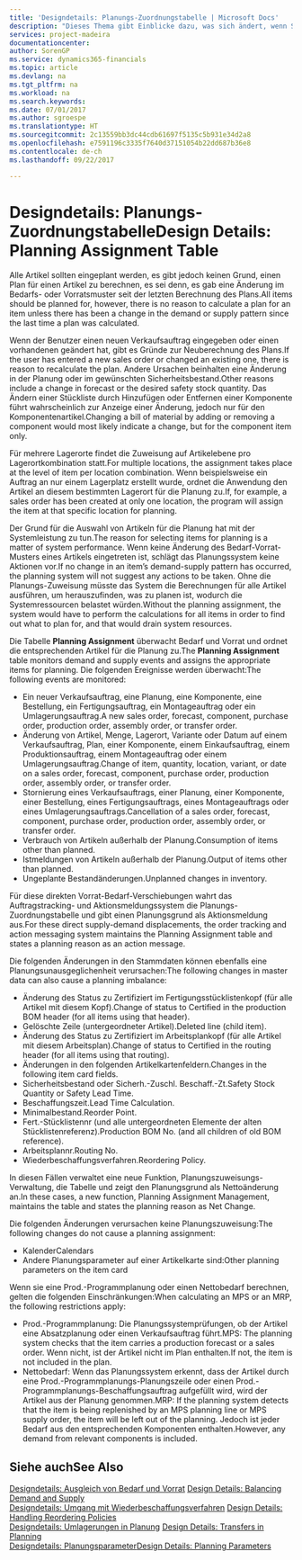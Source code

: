 ```yaml
---
title: 'Designdetails: Planungs-Zuordnungstabelle | Microsoft Docs'
description: "Dieses Thema gibt Einblicke dazu, was sich ändert, wenn Sie einen Artikel für die Planung ändern."
services: project-madeira
documentationcenter: 
author: SorenGP
ms.service: dynamics365-financials
ms.topic: article
ms.devlang: na
ms.tgt_pltfrm: na
ms.workload: na
ms.search.keywords: 
ms.date: 07/01/2017
ms.author: sgroespe
ms.translationtype: HT
ms.sourcegitcommit: 2c13559bb3dc44cdb61697f5135c5b931e34d2a8
ms.openlocfilehash: e7591196c3335f7640d37151054b22dd687b36e8
ms.contentlocale: de-ch
ms.lasthandoff: 09/22/2017

---
```

# <a name="design-details-planning-assignment-table"></a><span data-ttu-id="1bbbf-103">Designdetails: Planungs-Zuordnungstabelle</span><span class="sxs-lookup"><span data-stu-id="1bbbf-103">Design Details: Planning Assignment Table</span></span>
<span data-ttu-id="1bbbf-104">Alle Artikel sollten eingeplant werden, es gibt jedoch keinen Grund, einen Plan für einen Artikel zu berechnen, es sei denn, es gab eine Änderung im Bedarfs- oder Vorratsmuster seit der letzten Berechnung des Plans.</span><span class="sxs-lookup"><span data-stu-id="1bbbf-104">All items should be planned for, however, there is no reason to calculate a plan for an item unless there has been a change in the demand or supply pattern since the last time a plan was calculated.</span></span>  
  
<span data-ttu-id="1bbbf-105">Wenn der Benutzer einen neuen Verkaufsauftrag eingegeben oder einen vorhandenen geändert hat, gibt es Gründe zur Neuberechnung des Plans.</span><span class="sxs-lookup"><span data-stu-id="1bbbf-105">If the user has entered a new sales order or changed an existing one, there is reason to recalculate the plan.</span></span> <span data-ttu-id="1bbbf-106">Andere Ursachen beinhalten eine Änderung in der Planung oder im gewünschten Sicherheitsbestand.</span><span class="sxs-lookup"><span data-stu-id="1bbbf-106">Other reasons include a change in forecast or the desired safety stock quantity.</span></span> <span data-ttu-id="1bbbf-107">Das Ändern einer Stückliste durch Hinzufügen oder Entfernen einer Komponente führt wahrscheinlich zur Anzeige einer Änderung, jedoch nur für den Komponentenartikel.</span><span class="sxs-lookup"><span data-stu-id="1bbbf-107">Changing a bill of material by adding or removing a component would most likely indicate a change, but for the component item only.</span></span>  
  
<span data-ttu-id="1bbbf-108">Für mehrere Lagerorte findet die Zuweisung auf Artikelebene pro Lagerortkombination statt.</span><span class="sxs-lookup"><span data-stu-id="1bbbf-108">For multiple locations, the assignment takes place at the level of item per location combination.</span></span> <span data-ttu-id="1bbbf-109">Wenn beispielsweise ein Auftrag an nur einem Lagerplatz erstellt wurde, ordnet die Anwendung den Artikel an diesem bestimmten Lagerort für die Planung zu.</span><span class="sxs-lookup"><span data-stu-id="1bbbf-109">If, for example, a sales order has been created at only one location, the program will assign the item at that specific location for planning.</span></span>  
  
<span data-ttu-id="1bbbf-110">Der Grund für die Auswahl von Artikeln für die Planung hat mit der Systemleistung zu tun.</span><span class="sxs-lookup"><span data-stu-id="1bbbf-110">The reason for selecting items for planning is a matter of system performance.</span></span> <span data-ttu-id="1bbbf-111">Wenn keine Änderung des Bedarf-Vorrat-Musters eines Artikels eingetreten ist, schlägt das Planungssystem keine Aktionen vor.</span><span class="sxs-lookup"><span data-stu-id="1bbbf-111">If no change in an item’s demand-supply pattern has occurred, the planning system will not suggest any actions to be taken.</span></span> <span data-ttu-id="1bbbf-112">Ohne die Planungs-Zuweisung müsste das System die Berechnungen für alle Artikel ausführen, um herauszufinden, was zu planen ist, wodurch die Systemressourcen belastet würden.</span><span class="sxs-lookup"><span data-stu-id="1bbbf-112">Without the planning assignment, the system would have to perform the calculations for all items in order to find out what to plan for, and that would drain system resources.</span></span>  
  
<span data-ttu-id="1bbbf-113">Die Tabelle **Planning Assignment** überwacht Bedarf und Vorrat und ordnet die entsprechenden Artikel für die Planung zu.</span><span class="sxs-lookup"><span data-stu-id="1bbbf-113">The **Planning Assignment** table monitors demand and supply events and assigns the appropriate items for planning.</span></span> <span data-ttu-id="1bbbf-114">Die folgenden Ereignisse werden überwacht:</span><span class="sxs-lookup"><span data-stu-id="1bbbf-114">The following events are monitored:</span></span>  
  
* <span data-ttu-id="1bbbf-115">Ein neuer Verkaufsauftrag, eine Planung, eine Komponente, eine Bestellung, ein Fertigungsauftrag, ein Montageauftrag oder ein Umlagerungsauftrag.</span><span class="sxs-lookup"><span data-stu-id="1bbbf-115">A new sales order, forecast, component, purchase order, production order, assembly order, or transfer order.</span></span>  
* <span data-ttu-id="1bbbf-116">Änderung von Artikel, Menge, Lagerort, Variante oder Datum auf einem Verkaufsauftrag, Plan, einer Komponente, einem Einkaufsauftrag, einem Produktionsauftrag, einem Montageauftrag oder einem Umlagerungsauftrag.</span><span class="sxs-lookup"><span data-stu-id="1bbbf-116">Change of item, quantity, location, variant, or date on a sales order, forecast, component, purchase order, production order, assembly order, or transfer order.</span></span>  
* <span data-ttu-id="1bbbf-117">Stornierung eines Verkaufsauftrags, einer Planung, einer Komponente, einer Bestellung, eines Fertigungsauftrags, eines Montageauftrags oder eines Umlagerungsauftrags.</span><span class="sxs-lookup"><span data-stu-id="1bbbf-117">Cancellation of a sales order, forecast, component, purchase order, production order, assembly order, or transfer order.</span></span>  
* <span data-ttu-id="1bbbf-118">Verbrauch von Artikeln außerhalb der Planung.</span><span class="sxs-lookup"><span data-stu-id="1bbbf-118">Consumption of items other than planned.</span></span>  
* <span data-ttu-id="1bbbf-119">Istmeldungen von Artikeln außerhalb der Planung.</span><span class="sxs-lookup"><span data-stu-id="1bbbf-119">Output of items other than planned.</span></span>  
* <span data-ttu-id="1bbbf-120">Ungeplante Bestandänderungen.</span><span class="sxs-lookup"><span data-stu-id="1bbbf-120">Unplanned changes in inventory.</span></span>  
  
<span data-ttu-id="1bbbf-121">Für diese direkten Vorrat-Bedarf-Verschiebungen wahrt das Auftragstracking- und Aktionsmeldungssystem die Planungs-Zuordnungstabelle und gibt einen Planungsgrund als Aktionsmeldung aus.</span><span class="sxs-lookup"><span data-stu-id="1bbbf-121">For these direct supply-demand displacements, the order tracking and action messaging system maintains the Planning Assignment table and states a planning reason as an action message.</span></span>  
  
<span data-ttu-id="1bbbf-122">Die folgenden Änderungen in den Stammdaten können ebenfalls eine Planungsunausgeglichenheit verursachen:</span><span class="sxs-lookup"><span data-stu-id="1bbbf-122">The following changes in master data can also cause a planning imbalance:</span></span>  
  
* <span data-ttu-id="1bbbf-123">Änderung des Status zu Zertifiziert im Fertigungsstücklistenkopf (für alle Artikel mit diesem Kopf).</span><span class="sxs-lookup"><span data-stu-id="1bbbf-123">Change of status to Certified in the production BOM header (for all items using that header).</span></span>  
* <span data-ttu-id="1bbbf-124">Gelöschte Zeile (untergeordneter Artikel).</span><span class="sxs-lookup"><span data-stu-id="1bbbf-124">Deleted line (child item).</span></span>  
* <span data-ttu-id="1bbbf-125">Änderung des Status zu Zertifiziert im Arbeitsplankopf (für alle Artikel mit diesem Arbeitsplan).</span><span class="sxs-lookup"><span data-stu-id="1bbbf-125">Change of status to Certified in the routing header (for all items using that routing).</span></span>  
* <span data-ttu-id="1bbbf-126">Änderungen in den folgenden Artikelkartenfeldern.</span><span class="sxs-lookup"><span data-stu-id="1bbbf-126">Changes in the following item card fields.</span></span>  
* <span data-ttu-id="1bbbf-127">Sicherheitsbestand oder Sicherh.-Zuschl. Beschaff.-Zt.</span><span class="sxs-lookup"><span data-stu-id="1bbbf-127">Safety Stock Quantity or Safety Lead Time.</span></span>  
* <span data-ttu-id="1bbbf-128">Beschaffungszeit.</span><span class="sxs-lookup"><span data-stu-id="1bbbf-128">Lead Time Calculation.</span></span>  
* <span data-ttu-id="1bbbf-129">Minimalbestand.</span><span class="sxs-lookup"><span data-stu-id="1bbbf-129">Reorder Point.</span></span>  
* <span data-ttu-id="1bbbf-130">Fert.-Stücklistennr (und alle untergeordneten Elemente der alten Stücklistenreferenz).</span><span class="sxs-lookup"><span data-stu-id="1bbbf-130">Production BOM No. (and all children of old BOM reference).</span></span>  
* <span data-ttu-id="1bbbf-131">Arbeitsplannr.</span><span class="sxs-lookup"><span data-stu-id="1bbbf-131">Routing No.</span></span>  
* <span data-ttu-id="1bbbf-132">Wiederbeschaffungsverfahren.</span><span class="sxs-lookup"><span data-stu-id="1bbbf-132">Reordering Policy.</span></span>  
  
<span data-ttu-id="1bbbf-133">In diesen Fällen verwaltet eine neue Funktion, Planungszuweisungs-Verwaltung, die Tabelle und zeigt den Planungsgrund als Nettoänderung an.</span><span class="sxs-lookup"><span data-stu-id="1bbbf-133">In these cases, a new function, Planning Assignment Management, maintains the table and states the planning reason as Net Change.</span></span>  
  
<span data-ttu-id="1bbbf-134">Die folgenden Änderungen verursachen keine Planungszuweisung:</span><span class="sxs-lookup"><span data-stu-id="1bbbf-134">The following changes do not cause a planning assignment:</span></span>  
  
* <span data-ttu-id="1bbbf-135">Kalender</span><span class="sxs-lookup"><span data-stu-id="1bbbf-135">Calendars</span></span>  
* <span data-ttu-id="1bbbf-136">Andere Planungsparameter auf einer Artikelkarte sind:</span><span class="sxs-lookup"><span data-stu-id="1bbbf-136">Other planning parameters on the item card</span></span>  
  
<span data-ttu-id="1bbbf-137">Wenn sie eine Prod.-Programmplanung oder einen Nettobedarf berechnen, gelten die folgenden Einschränkungen:</span><span class="sxs-lookup"><span data-stu-id="1bbbf-137">When calculating an MPS or an MRP, the following restrictions apply:</span></span>  
  
* <span data-ttu-id="1bbbf-138">Prod.-Programmplanung: Die Planungssystemprüfungen, ob der Artikel eine Absatzplanung oder einen Verkaufsauftrag führt.</span><span class="sxs-lookup"><span data-stu-id="1bbbf-138">MPS: The planning system checks that the item carries a production forecast or a sales order.</span></span> <span data-ttu-id="1bbbf-139">Wenn nicht, ist der Artikel nicht im Plan enthalten.</span><span class="sxs-lookup"><span data-stu-id="1bbbf-139">If not, the item is not included in the plan.</span></span>  
* <span data-ttu-id="1bbbf-140">Nettobedarf: Wenn das Planungssystem erkennt, dass der Artikel durch eine Prod.-Programmplanungs-Planungszeile oder einen Prod.-Programmplanungs-Beschaffungsauftrag aufgefüllt wird, wird der Artikel aus der Planung genommen.</span><span class="sxs-lookup"><span data-stu-id="1bbbf-140">MRP: If the planning system detects that the item is being replenished by an MPS planning line or MPS supply order, the item will be left out of the planning.</span></span> <span data-ttu-id="1bbbf-141">Jedoch ist jeder Bedarf aus den entsprechenden Komponenten enthalten.</span><span class="sxs-lookup"><span data-stu-id="1bbbf-141">However, any demand from relevant components is included.</span></span>  
  
## <a name="see-also"></a><span data-ttu-id="1bbbf-142">Siehe auch</span><span class="sxs-lookup"><span data-stu-id="1bbbf-142">See Also</span></span>  
<span data-ttu-id="1bbbf-143">[Designdetails: Ausgleich von Bedarf und Vorrat](design-details-balancing-demand-and-supply.md) </span><span class="sxs-lookup"><span data-stu-id="1bbbf-143">[Design Details: Balancing Demand and Supply](design-details-balancing-demand-and-supply.md) </span></span>  
<span data-ttu-id="1bbbf-144">[Designdetails: Umgang mit Wiederbeschaffungsverfahren](design-details-handling-reordering-policies.md) </span><span class="sxs-lookup"><span data-stu-id="1bbbf-144">[Design Details: Handling Reordering Policies](design-details-handling-reordering-policies.md) </span></span>  
<span data-ttu-id="1bbbf-145">[Designdetails: Umlagerungen in Planung](design-details-transfers-in-planning.md) </span><span class="sxs-lookup"><span data-stu-id="1bbbf-145">[Design Details: Transfers in Planning](design-details-transfers-in-planning.md) </span></span>  
[<span data-ttu-id="1bbbf-146">Designdetails: Planungsparameter</span><span class="sxs-lookup"><span data-stu-id="1bbbf-146">Design Details: Planning Parameters</span></span>](design-details-planning-parameters.md)  

